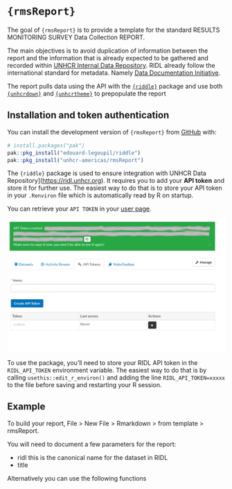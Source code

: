 
<!-- README.md is generated from README.Rmd. Please edit that file -->

# `{rmsReport}`

<!-- badges: start -->
<!-- badges: end -->

The goal of `{rmsReport}` is to provide a template for the standard
RESULTS MONITORING SURVEY Data Collection REPORT.

The main objectives is to avoid duplication of information between the
report and the information that is already expected to be gathered and
recorded within [UNHCR Internal Data Repository](http://ridl.unhcr.org).
RIDL already follow the international standard for metadata. Namely
[Data Documentation Initiative](https://ddialliance.org/).

The report pulls data using the API with the [`{riddle}`]() package and
use both [`{unhcrdown}`]() and [`{unhcrtheme}`]() to prepopulate the
report

## Installation and token authentication

You can install the development version of `{rmsReport}` from
[GitHub](https://github.com/) with:

``` r
# install.packages("pak")
pak::pkg_install("edouard-legoupil/riddle")
pak::pkg_install("unhcr-americas/rmsReport")
```

The `{riddle}` package is used to ensure integration with UNHCR Data
Repository\](<https://ridl.unhcr.org>). It requires you to add your
**API token** and store it for further use. The easiest way to do that
is to store your API token in your `.Renviron` file which is
automatically read by R on startup.

You can retrieve your `API TOKEN` in your [user
page](https://ridl.unhcr.org/user/).

![api_token_img](https://raw.githubusercontent.com/Edouard-Legoupil/riddle/main/inst/token.png)

To use the package, you’ll need to store your RIDL API token in the
`RIDL_API_TOKEN` environment variable. The easiest way to do that is by
calling `usethis::edit_r_environ()` and adding the line
`RIDL_API_TOKEN=xxxxx` to the file before saving and restarting your R
session.

## Example

To build your report, File \> New File \> Rmarkdown \> from template \>
rmsReport.

You will need to document a few parameters for the report:

- ridl this is the canonical name for the dataset in RIDL
- title

Alternatively you can use the following functions

``` r
```
